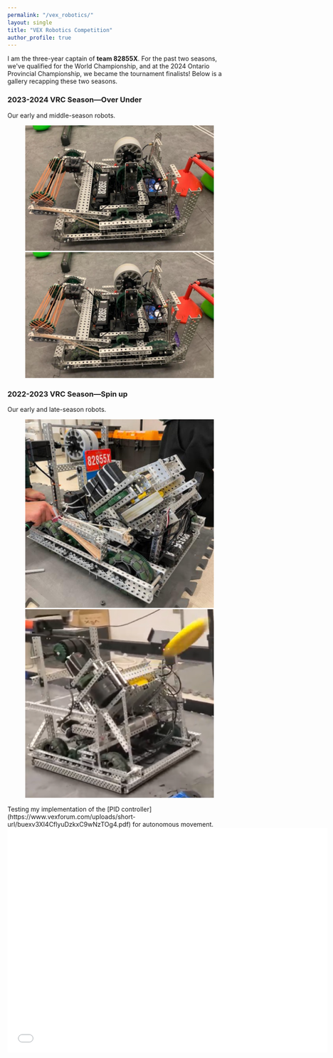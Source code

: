 ```yaml
---
permalink: "/vex_robotics/"
layout: single
title: "VEX Robotics Competition"
author_profile: true
---
```

I am the three-year captain of **team 82855X**. For the past two seasons, we've qualified for the World Championship, and at the 2024 Ontario Provincial Championship, we became the tournament finalists! Below is a gallery recapping these two seasons.

### 2023-2024 VRC Season—Over Under
Our early and middle-season robots.
<figure class="half">
    <img src="../assets/images/robotics/season2024/v1.png">
    <img src="../assets/images/robotics/season2024/v1.png">
</figure>

### 2022-2023 VRC Season—Spin up
Our early and late-season robots.
<figure class="half">
    <img src="../assets/images/robotics/season2023/v1.png">
    <img src="../assets/images/robotics/season2023/v2.png">
</figure>
Testing my implementation of the [PID controller](https://www.vexforum.com/uploads/short-url/buexv3XI4CflyuDzkxC9wNzTOg4.pdf) for autonomous movement.
<iframe width="720" height="504" src="../assets/images/robotics/season2023/pid_test.mp4" title="PID Demo" frameborder=0> </iframe>